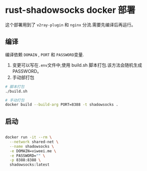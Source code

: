 # rust-shadowsocks docker 部署

这个部署用到了 `v2ray-plugin` 和 `nginx` 分流.需要先编译后再运行。

## 编译

编译依赖 `DOMAIN` , `PORT` 和 `PASSWORD`变量.

1. 变更可以写在`.env`文件中,使用 build.sh 脚本打包.该方法会随机生成 PASSWORD。
2. 手动部打包

```sh
# 脚本打包
./build.sh

# 手动打包
docker build --build-arg PORT=8388 -t shadowsocks .
```

## 启动

```sh

docker run -it --rm \
  --network shared-net \
  --name shadowsocks \
  -e DOMAIN=viweei.me \
  -e PASSWORD="" \
  -p 8388:8388 \
  shadowsocks:latest
```
